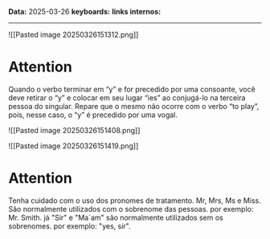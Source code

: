 
**Data:** 2025-03-26
**keyboards:** 
**links internos:** 
___

![[Pasted image 20250326151312.png]]

# Attention

Quando o verbo terminar em “y” e for precedido por uma consoante, você deve retirar o “y” e colocar em seu lugar “ies” ao conjugá-lo na terceira pessoa do singular. Repare que o mesmo não ocorre com o verbo “to play”, pois, nesse caso, o “y” é precedido por uma vogal.


![[Pasted image 20250326151408.png]]

![[Pasted image 20250326151419.png]]

# Attention 

Tenha cuidado com o uso dos pronomes de tratamento. Mr, Mrs, Ms e Miss. São normalmente utilizados com o sobrenome das pessoas. por exemplo: Mr. Smith. já "Sir" e "Ma´am" são normalmente utilizados sem os sobrenomes. por exemplo: "yes, sir".



